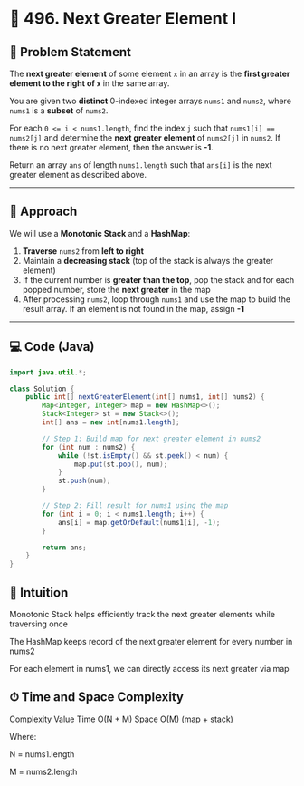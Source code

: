 # 🔢 496. Next Greater Element I

## 🧩 Problem Statement

The **next greater element** of some element `x` in an array is the **first greater element to the right of `x`** in the same array.

You are given two **distinct** 0-indexed integer arrays `nums1` and `nums2`, where `nums1` is a **subset** of `nums2`.

For each `0 <= i < nums1.length`, find the index `j` such that `nums1[i] == nums2[j]` and determine the **next greater element** of `nums2[j]` in `nums2`. If there is no next greater element, then the answer is **-1**.

Return an array `ans` of length `nums1.length` such that `ans[i]` is the next greater element as described above.

---

## 🚀 Approach

We will use a **Monotonic Stack** and a **HashMap**:

1. **Traverse** `nums2` from **left to right**
2. Maintain a **decreasing stack** (top of the stack is always the greater element)
3. If the current number is **greater than the top**, pop the stack and for each popped number, store the **next greater** in the map
4. After processing `nums2`, loop through `nums1` and use the map to build the result array. If an element is not found in the map, assign **-1**

---

## 💻 Code (Java)

```java
import java.util.*;

class Solution {
    public int[] nextGreaterElement(int[] nums1, int[] nums2) {
        Map<Integer, Integer> map = new HashMap<>();
        Stack<Integer> st = new Stack<>();
        int[] ans = new int[nums1.length];

        // Step 1: Build map for next greater element in nums2
        for (int num : nums2) {
            while (!st.isEmpty() && st.peek() < num) {
                map.put(st.pop(), num);
            }
            st.push(num);
        }

        // Step 2: Fill result for nums1 using the map
        for (int i = 0; i < nums1.length; i++) {
            ans[i] = map.getOrDefault(nums1[i], -1);
        }

        return ans;
    }
}
```

## 🧠 Intuition
Monotonic Stack helps efficiently track the next greater elements while traversing once

The HashMap keeps record of the next greater element for every number in nums2

For each element in nums1, we can directly access its next greater via map

## ⏱ Time and Space Complexity
Complexity	Value
Time	O(N + M)
Space	O(M) (map + stack)

Where:

N = nums1.length

M = nums2.length

